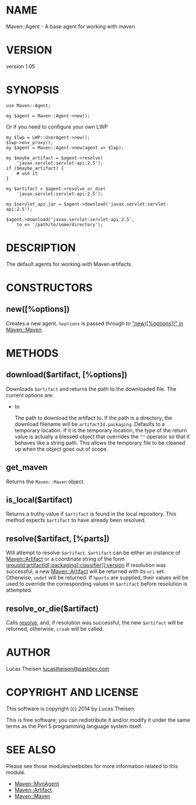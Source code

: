 # NAME

Maven::Agent - A base agent for working with maven

# VERSION

version 1.05

# SYNOPSIS

    use Maven::Agent;

    my $agent = Maven::Agent->new();

Or if you need to configure your own LWP

    my $lwp = LWP::UserAgent->new();
    $lwp->env_proxy();
    my $agent = Maven::Agent->new(agent => $lwp);

    my $maybe_artifact = $agent->resolve(
        'javax.servlet:servlet-api:2.5');
    if ($maybe_artifact) {
        # use it
    }

    my $artifact = $agent->resolve_or_die(
        'javax.servlet:servlet-api:2.5');

    my $servlet_api_jar = $agent->download('javax.servlet:servlet-api:2.5');

    $agent->download('javax.servlet:servlet-api:2.5',
        to => '/path/to/some/directory');

# DESCRIPTION

The default agents for working with Maven artifacts.

# CONSTRUCTORS

## new(\[%options\])

Creates a new agent. `%options` is passed through to 
["new(\[%options\])" in Maven::Maven](https://metacpan.org/pod/Maven::Maven#new-options).

# METHODS

## download($artifact, \[%options\])

Downloads `$artifact` and returns the path to the downloaded file. The 
current options are:

- to

    The path to download the artifact to.  If the path is a directory, the 
    download filename will be `artifactId.packaging`.  Defaults to a temporary
    location.  If it is the temporary location, the type of the return value
    is actually a blessed object that overrides the `""` operator so that it
    behaves like a string path.  This allows the temporary file to be cleaned 
    up when the object goes out of scope.

## get\_maven 

Returns the `Maven::Maven` object.

## is\_local($artifact)

Returns a truthy value if `$artifact` is found in the local repository.
This method expects `$artifact` to have already been resolved.

## resolve($artifact, \[%parts\])

Will attempt to resolve `$artifact`.  `$artifact` can be either an 
instance of [Maven::Artifact](https://metacpan.org/pod/Maven::Artifact) or a coordinate string of the form
[groupId:artifactId\[:packaging\[:classifier\]\]:version](https://maven.apache.org/pom.html#Maven_Coordinates)
If resolution was successful, a new [Maven::Artifact](https://metacpan.org/pod/Maven::Artifact) will be returned 
with its `uri` set.  Otherwise, `undef` will be returned.  If `%parts` 
are supplied, their values will be used to override the corresponding values
in `$artifact` before resolution is attempted.

## resolve\_or\_die($artifact)

Calls [resolve](#resolve-artifact-parts), and, if resolution was 
successful, the new `$artifact` will be returned, otherwise, `croak` will 
be called.

# AUTHOR

Lucas Theisen <lucastheisen@pastdev.com>

# COPYRIGHT AND LICENSE

This software is copyright (c) 2014 by Lucas Theisen.

This is free software; you can redistribute it and/or modify it under
the same terms as the Perl 5 programming language system itself.

# SEE ALSO

Please see those modules/websites for more information related to this module.

- [Maven::MvnAgent](https://metacpan.org/pod/Maven::MvnAgent)
- [Maven::Artifact](https://metacpan.org/pod/Maven::Artifact)
- [Maven::Maven](https://metacpan.org/pod/Maven::Maven)
